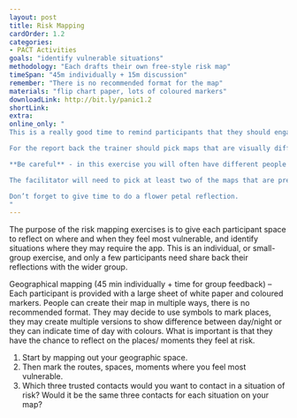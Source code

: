 ```yaml
---
layout: post
title: Risk Mapping
cardOrder: 1.2
categories:
- PACT Activities
goals: "identify vulnerable situations"
methodology: "Each drafts their own free-style risk map"
timeSpan: "45m individually + 15m discussion"
remember: "There is no recommended format for the map"
materials: "flip chart paper, lots of coloured markers"
downloadLink: http://bit.ly/panic1.2
shortLink:
extra:
online_only: "
This is a really good time to remind participants that they should engage with the Panic Button interactively: different situations will require them to re-think their PACT and re-set the contacts, alert timings and message in the app.

For the report back the trainer should pick maps that are visually different, but also represent different context and geographies. For example, it would be good to have a rural, a city, a protest, etc. Normally you only need 2-4 maps to report back but if the participants are really keen to either report back or hear others, then this is a good time to be flexible.  While this exercise should follow a more formal report back style, you can also use it to spark conversation and debate about risk: how people perceive it, internalise fear, identify perpetrators and their power - an opportunity not to be wasted!

**Be careful** - in this exercise you will often have different people who face the same kinds of risks/threats, but deal with them in very different ways. Try to avoid situations where some people feel that their reactions to risks/threats are exaggerated because of fear and weakness, or conversely that some people are just really tough & seasoned. This is an excellent time to bring in discussions about intersectionality, burn-out, as well as community and self-care.

The facilitator will need to pick at least two of the maps that are presented to use in the Fish Bowl exercise in the next session, so should keep an eye out for one specific risk/threat issue/moment in two of the maps. They should be quite different risk/threat scenarios in order to facilitate varied conversation.  

Don’t forget to give time to do a flower petal reflection.
"
---
```


The purpose of the risk mapping exercises is to give each participant space to reflect on where and when they feel most vulnerable, and identify situations where they may require the app. This is an individual, or small-group exercise, and only a few participants need share back their reflections with the wider group.

Geographical mapping (45 min individually + time for group feedback) – Each participant is provided with a large sheet of white paper and coloured markers. People can create their map in multiple ways, there is no recommended format. They may decide to use symbols to mark places, they may create multiple versions to show difference between day/night or they can indicate time of day with colours. What is important is that they have the chance to reflect on the places/ moments they feel at risk.

1. Start by mapping out your geographic space.
2. Then mark the routes, spaces, moments where you feel most vulnerable.
3. Which three trusted contacts would you want to contact in a situation of risk? Would it be the same three contacts for each situation on your map?
